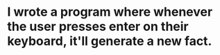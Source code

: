 # I wrote a program where whenever the user presses enter on their keyboard, it'll generate a new fact. 
